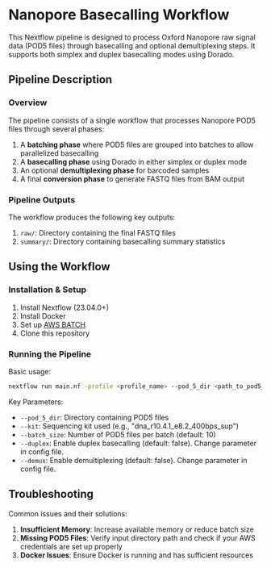 # Nanopore Basecalling Workflow

This Nextflow pipeline is designed to process Oxford Nanopore raw signal data (POD5 files) through basecalling and optional demultiplexing steps. It supports both simplex and duplex basecalling modes using Dorado.

## Pipeline Description

### Overview

The pipeline consists of a single workflow that processes Nanopore POD5 files through several phases:

1. A **batching phase** where POD5 files are grouped into batches to allow parallelized basecalling
2. A **basecalling phase** using Dorado in either simplex or duplex mode
3. An optional **demultiplexing phase** for barcoded samples
4. A final **conversion phase** to generate FASTQ files from BAM output

### Pipeline Outputs

The workflow produces the following key outputs:

1. `raw/`: Directory containing the final FASTQ files
2. `summary/`: Directory containing basecalling summary statistics

## Using the Workflow

### Installation & Setup

1. Install Nextflow (23.04.0+)
2. Install Docker
3. Set up [AWS BATCH](https://github.com/naobservatory/mgs-workflow/tree/master#:~:text=The%20batch%20profile%20is,your%20Batch%20job%20queue.)
4. Clone this repository

### Running the Pipeline

Basic usage:

```bash
nextflow run main.nf -profile <profile_name> --pod_5_dir <path_to_pod5_files> --kit <kit_name>
```

Key Parameters:
- `--pod_5_dir`: Directory containing POD5 files
- `--kit`: Sequencing kit used (e.g., "dna_r10.4.1_e8.2_400bps_sup")
- `--batch_size`: Number of POD5 files per batch (default: 10)
- `--duplex`: Enable duplex basecalling (default: false). Change parameter in config file.
- `--demux`: Enable demultiplexing (default: false). Change parameter in config file.


## Troubleshooting

Common issues and their solutions:

1. **Insufficient Memory**: Increase available memory or reduce batch size
2. **Missing POD5 Files**: Verify input directory path and check if your AWS credentials are set up properly
3. **Docker Issues**: Ensure Docker is running and has sufficient resources
